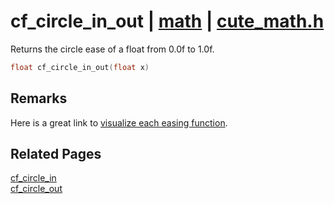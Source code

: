 # cf_circle_in_out | [math](https://github.com/RandyGaul/cute_framework/blob/master/docs/math/README.md) | [cute_math.h](https://github.com/RandyGaul/cute_framework/blob/master/include/cute_math.h)

Returns the circle ease of a float from 0.0f to 1.0f.

```cpp
float cf_circle_in_out(float x)
```

## Remarks

Here is a great link to [visualize each easing function](https://easings.net/).

## Related Pages

[cf_circle_in](https://github.com/RandyGaul/cute_framework/blob/master/docs/math/cf_circle_in.md)  
[cf_circle_out](https://github.com/RandyGaul/cute_framework/blob/master/docs/math/cf_circle_out.md)  
